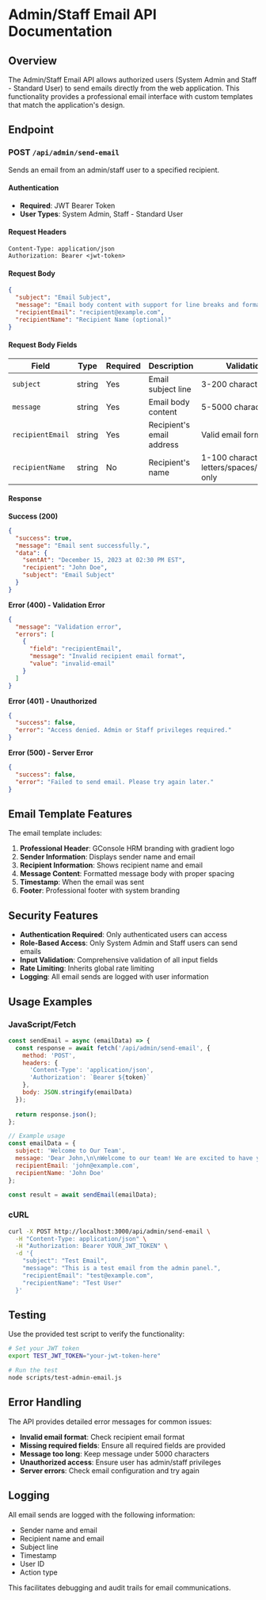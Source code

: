 # Admin/Staff Email API Documentation

## Overview

The Admin/Staff Email API allows authorized users (System Admin and Staff - Standard User) to send emails directly from the web application. This functionality provides a professional email interface with custom templates that match the application's design.

## Endpoint

### POST `/api/admin/send-email`

Sends an email from an admin/staff user to a specified recipient.

#### Authentication
- **Required**: JWT Bearer Token
- **User Types**: System Admin, Staff - Standard User

#### Request Headers
```
Content-Type: application/json
Authorization: Bearer <jwt-token>
```

#### Request Body
```json
{
  "subject": "Email Subject",
  "message": "Email body content with support for line breaks and formatting",
  "recipientEmail": "recipient@example.com",
  "recipientName": "Recipient Name (optional)"
}
```

#### Request Body Fields

| Field | Type | Required | Description | Validation |
|-------|------|----------|-------------|------------|
| `subject` | string | Yes | Email subject line | 3-200 characters |
| `message` | string | Yes | Email body content | 5-5000 characters |
| `recipientEmail` | string | Yes | Recipient's email address | Valid email format |
| `recipientName` | string | No | Recipient's name | 1-100 characters, letters/spaces/hyphens only |

#### Response

**Success (200)**
```json
{
  "success": true,
  "message": "Email sent successfully.",
  "data": {
    "sentAt": "December 15, 2023 at 02:30 PM EST",
    "recipient": "John Doe",
    "subject": "Email Subject"
  }
}
```

**Error (400) - Validation Error**
```json
{
  "message": "Validation error",
  "errors": [
    {
      "field": "recipientEmail",
      "message": "Invalid recipient email format",
      "value": "invalid-email"
    }
  ]
}
```

**Error (401) - Unauthorized**
```json
{
  "success": false,
  "error": "Access denied. Admin or Staff privileges required."
}
```

**Error (500) - Server Error**
```json
{
  "success": false,
  "error": "Failed to send email. Please try again later."
}
```

## Email Template Features

The email template includes:

1. **Professional Header**: GConsole HRM branding with gradient logo
2. **Sender Information**: Displays sender name and email
3. **Recipient Information**: Shows recipient name and email
4. **Message Content**: Formatted message body with proper spacing
5. **Timestamp**: When the email was sent
6. **Footer**: Professional footer with system branding

## Security Features

- **Authentication Required**: Only authenticated users can access
- **Role-Based Access**: Only System Admin and Staff users can send emails
- **Input Validation**: Comprehensive validation of all input fields
- **Rate Limiting**: Inherits global rate limiting
- **Logging**: All email sends are logged with user information

## Usage Examples

### JavaScript/Fetch
```javascript
const sendEmail = async (emailData) => {
  const response = await fetch('/api/admin/send-email', {
    method: 'POST',
    headers: {
      'Content-Type': 'application/json',
      'Authorization': `Bearer ${token}`
    },
    body: JSON.stringify(emailData)
  });
  
  return response.json();
};

// Example usage
const emailData = {
  subject: 'Welcome to Our Team',
  message: 'Dear John,\n\nWelcome to our team! We are excited to have you on board.\n\nBest regards,\nHR Team',
  recipientEmail: 'john@example.com',
  recipientName: 'John Doe'
};

const result = await sendEmail(emailData);
```

### cURL
```bash
curl -X POST http://localhost:3000/api/admin/send-email \
  -H "Content-Type: application/json" \
  -H "Authorization: Bearer YOUR_JWT_TOKEN" \
  -d '{
    "subject": "Test Email",
    "message": "This is a test email from the admin panel.",
    "recipientEmail": "test@example.com",
    "recipientName": "Test User"
  }'
```

## Testing

Use the provided test script to verify the functionality:

```bash
# Set your JWT token
export TEST_JWT_TOKEN="your-jwt-token-here"

# Run the test
node scripts/test-admin-email.js
```

## Error Handling

The API provides detailed error messages for common issues:

- **Invalid email format**: Check recipient email format
- **Missing required fields**: Ensure all required fields are provided
- **Message too long**: Keep message under 5000 characters
- **Unauthorized access**: Ensure user has admin/staff privileges
- **Server errors**: Check email configuration and try again

## Logging

All email sends are logged with the following information:
- Sender name and email
- Recipient name and email
- Subject line
- Timestamp
- User ID
- Action type

This facilitates debugging and audit trails for email communications. 